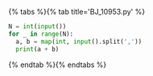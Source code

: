 {% tabs %}{% tab title='BJ_10953.py' %}

```py
N = int(input())
for _ in range(N):
  a, b = map(int, input().split(','))
  print(a + b)
```

{% endtab %}{% endtabs %}
